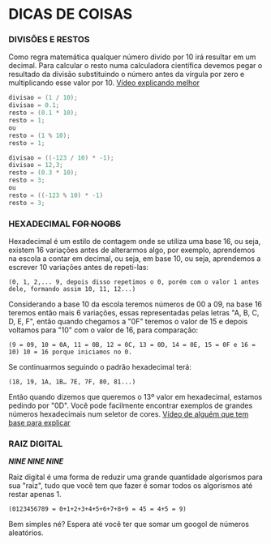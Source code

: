 # DICAS DE COISAS

### DIVISÕES E RESTOS

Como regra matemática qualquer número divido por 10 irá resultar em um decimal. Para calcular o resto numa calculadora científica devemos pegar o resultado da divisão substituindo o número antes da vírgula por zero e multiplicando esse valor por 10.
[Vídeo explicando melhor](https://www.youtube.com/watch?v=oG5yMRBVysc)

```c
divisao = (1 / 10);
divisao = 0.1;
resto = (0.1 * 10);
resto = 1;
ou
resto = (1 % 10);
resto = 1;
```

```c
divisao = ((-123 / 10) * -1);
divisao = 12,3;
resto = (0.3 * 10);
resto = 3;
ou
resto = ((-123 % 10) * -1)
resto = 3;
```

### HEXADECIMAL ~~FOR NOOBS~~

Hexadecimal é um estilo de contagem onde se utiliza uma base 16, ou seja, existem 16 variações antes de alterarmos algo, por exemplo, aprendemos na escola a contar em decimal, ou seja, em base 10, ou seja, aprendemos a escrever 10 variações antes de repeti-las: 

`(0, 1, 2,... 9, depois disso repetimos o 0, porém com o valor 1 antes dele, formando assim 10, 11, 12...)`

Considerando a base 10 da escola teremos números de 00 a 09, na base 16 teremos então mais 6 variações, essas representadas pelas letras "A, B, C, D, E, F", então quando chegamos a "0F" teremos o valor de 15 e depois voltamos para "10" com o valor de 16, para comparação:

`(9 = 09, 10 = 0A, 11 = 0B, 12 = 0C, 13 = 0D, 14 = 0E, 15 = 0F e 16 = 10) 10 = 16 porque iniciamos no 0.`

Se continuarmos seguindo o padrão hexadecimal terá:

`(18, 19, 1A, 1B… 7E, 7F, 80, 81...)`

Então quando dizemos que queremos o 13º valor em hexadecimal, estamos pedindo por "0D".
Você pode facilmente encontrar exemplos de grandes números hexadecimais num seletor de cores.
[Vídeo de alguém que tem base para explicar](https://youtu.be/uuUzkqSxCz4)

### RAIZ DIGITAL
**_NINE NINE NINE_**

Raiz digital é uma forma de reduzir uma grande quantidade algorismos para sua "raiz", tudo que você tem que fazer é somar todos os algorismos até restar apenas 1.

`(0123456789 = 0+1+2+3+4+5+6+7+8+9 = 45 = 4+5 = 9)`

Bem simples né? Espera até você ter que somar um googol de números aleatórios.
